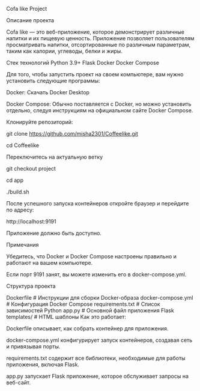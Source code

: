Cofa like Project

Описание проекта

Cofa like — это веб-приложение, которое демонстрирует различные напитки и их пищевую ценность. Приложение позволяет пользователям просматривать напитки, отсортированные по различным параметрам, таким как калории, углеводы, белки и жиры.

Стек технологий Python 3.9+ Flask Docker Docker Compose

Для того, чтобы запустить проект на своем компьютере, вам нужно установить следующие программы:

Docker: Скачать Docker Desktop

Docker Compose: Обычно поставляется с Docker, но можно установить отдельно, следуя инструкциям на официальном сайте Docker Compose.

Клонируйте репозиторий:

git clone https://github.com/misha2301/Coffeelike.git

cd Coffeelike

Переключитесь на актуальную ветку

git checkout project

cd app

./build.sh

После успешного запуска контейнеров откройте браузер и перейдите по адресу:

http://localhost:9191

Приложение должно быть доступно.

Примечания

Убедитесь, что Docker и Docker Compose настроены правильно и работают на вашем компьютере.

Если порт 9191 занят, вы можете изменить его в docker-compose.yml.

Структура проекта

Dockerfile # Инструкции для сборки Docker-образа
docker-compose.yml # Конфигурация Docker Compose
requirements.txt # Список зависимостей Python
app.py # Основной файл приложения Flask
templates/ # HTML шаблоны
Как это работает:

Dockerfile описывает, как собрать контейнер для приложения.

docker-compose.yml конфигурирует запуск контейнеров, создавая сеть и привязывая порты.

requirements.txt содержит все библиотеки, необходимые для работы приложения, включая Flask.

app.py запускает Flask приложение, которое обслуживает запросы на веб-сайт.
